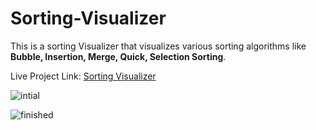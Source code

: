 ﻿# Sorting-Visualizer

This is a sorting Visualizer that visualizes various sorting algorithms like **Bubble, Insertion, Merge, Quick, Selection Sorting**.

Live Project Link: [Sorting Visualizer](https://62cdd0574c6a57009c155311--earnest-beijinho-42d158.netlify.app/)

![intial](https://user-images.githubusercontent.com/53623151/183949986-319d2a10-d0f2-4811-bff9-cc169c152bc5.jpg "Inital")

![finished](https://user-images.githubusercontent.com/53623151/183950293-5fe97609-c73d-4a66-aa1c-a3fcae54fca5.jpg "Sorted")
